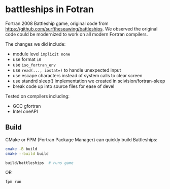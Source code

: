 # battleships in Fotran

Fortran 2008 Battleship game, original code from https://github.com/surftheseawing/battleships.
We observed the original code could be modernized to work on all modern Fortran compilers.

The changes we did include:

- module level `implicit none`
- use format `i0`
- use `iso_fortran_env`
- use `read(..., iostat=)` to handle unexpected input
- use escape characters instead of system calls to clear screen
- use standrd sleep() implementation we created in scivision/fortran-sleep
- break code up into source files for ease of devel

Tested on compilers including:

- GCC gfortran
- Intel oneAPI

## Build

CMake or FPM (Fortran Package Manager) can quickly build Battleships:

```sh
cmake -B build
cmake --build build

build/battleships  # runs game
```

OR

```sh
fpm run
```
